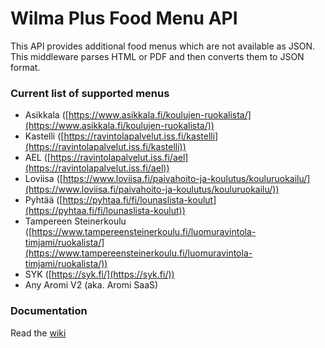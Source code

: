# Wilma Plus Food Menu API
This API provides additional food menus which are not available as JSON.
This middleware parses HTML or PDF and then converts them to JSON format.

### Current list of supported menus
- Asikkala ([https://www.asikkala.fi/koulujen-ruokalista/](https://www.asikkala.fi/koulujen-ruokalista/))
- Kastelli ([https://ravintolapalvelut.iss.fi/kastelli](https://ravintolapalvelut.iss.fi/kastelli))
- AEL ([https://ravintolapalvelut.iss.fi/ael](https://ravintolapalvelut.iss.fi/ael))
- Loviisa ([https://www.loviisa.fi/paivahoito-ja-koulutus/kouluruokailu/](https://www.loviisa.fi/paivahoito-ja-koulutus/kouluruokailu/))
- Pyhtää ([https://pyhtaa.fi/fi/lounaslista-koulut](https://pyhtaa.fi/fi/lounaslista-koulut))
- Tampereen Steinerkoulu ([https://www.tampereensteinerkoulu.fi/luomuravintola-timjami/ruokalista/](https://www.tampereensteinerkoulu.fi/luomuravintola-timjami/ruokalista/))
- SYK ([https://syk.fi/](https://syk.fi/))
- Any Aromi V2 (aka. Aromi SaaS)

### Documentation
Read the [wiki](https://github.com/wilmaplus/foodmenu/wiki)
